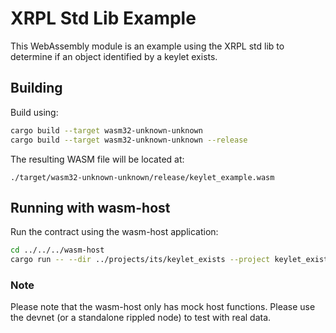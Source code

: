 # XRPL Std Lib Example

This WebAssembly module is an example using the XRPL std lib to determine if an object identified by a keylet exists.

## Building

Build using:

```bash
cargo build --target wasm32-unknown-unknown
cargo build --target wasm32-unknown-unknown --release
```

The resulting WASM file will be located at:

```
./target/wasm32-unknown-unknown/release/keylet_example.wasm
```

## Running with wasm-host

Run the contract using the wasm-host application:

```bash
cd ../../../wasm-host
cargo run -- --dir ../projects/its/keylet_exists --project keylet_exists
```

### Note

Please note that the wasm-host only has mock host functions. Please use the devnet (or a standalone rippled node) to
test with real data.
